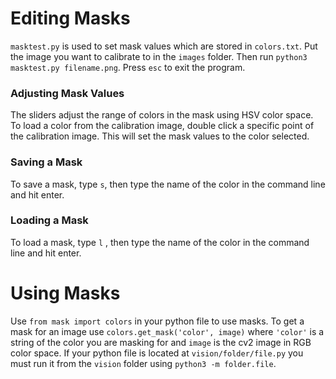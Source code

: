 # Editing Masks
`masktest.py` is used to set mask values which are stored in `colors.txt`. Put the image you want to calibrate to in the `images` folder. Then run `python3 masktest.py filename.png`. Press `esc` to exit the program.
### Adjusting Mask Values
The sliders adjust the range of colors in the mask using HSV color space. To load a color from the calibration image, double click a specific point of the calibration image. This will set the mask values to the color selected.
### Saving a Mask
To save a mask, type `s`, then type the name of the color in the command line and hit enter.
### Loading a Mask
To load a mask, type `l` , then type the name of the color in the command line and hit enter.

# Using Masks
Use `from mask import colors` in your python file to use masks. To get a mask for an image use `colors.get_mask('color', image)` where `'color'` is a string of the color you are masking for and `image` is the cv2 image in RGB color space.
If your python file is located at `vision/folder/file.py` you must run it from the `vision` folder using `python3 -m folder.file`.
